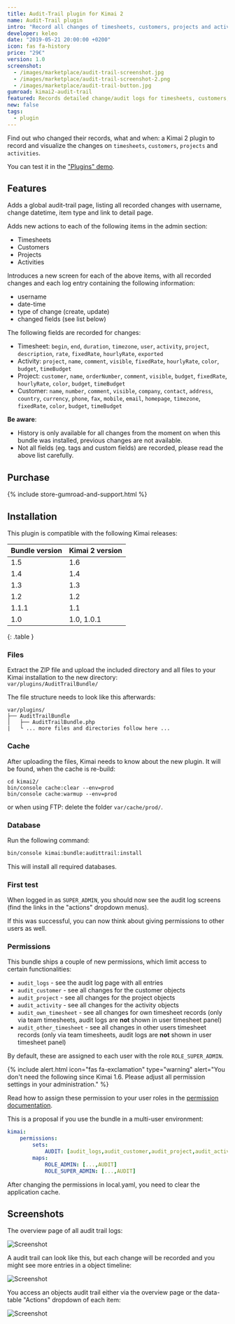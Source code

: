 ```yaml
---
title: Audit-Trail plugin for Kimai 2
name: Audit-Trail plugin
intro: "Record all changes of timesheets, customers, projects and activities."
developer: keleo
date: "2019-05-21 20:00:00 +0200"
icon: fas fa-history
price: "29€"
version: 1.0
screenshot: 
  - /images/marketplace/audit-trail-screenshot.jpg
  - /images/marketplace/audit-trail-screenshot-2.png
  - /images/marketplace/audit-trail-button.jpg
gumroad: kimai2-audit-trail
featured: Records detailed change/audit logs for timesheets, customers, projects and activities and displays them in a per-item timeline. 
new: false
tags:
  - plugin
---
```


Find out who changed their records, what and when: a Kimai 2 plugin to record and visualize the changes on `timesheets`, `customers`, `projects` and `activities`.

You can test it in the ["Plugins" demo](https://www.kimai.org/demo/).

## Features

Adds a global audit-trail page, listing all recorded changes with username, change datetime, item type and link to detail page.

Adds new actions to each of the following items in the admin section:
  - Timesheets
  - Customers
  - Projects
  - Activities

Introduces a new screen for each of the above items, with all recorded changes and each log entry containing the following information:

- username
- date-time
- type of change (create, update)
- changed fields (see list below)

The following fields are recorded for changes:
- Timesheet: `begin`, `end`, `duration`, `timezone`, `user`, `activity`, `project`, `description`, `rate`, `fixedRate`, `hourlyRate`, `exported` 
- Activity: `project`, `name`, `comment`, `visible`, `fixedRate`, `hourlyRate`, `color`, `budget`, `timeBudget`
- Project: `customer`, `name`, `orderNumber`, `comment`, `visible`, `budget`, `fixedRate`, `hourlyRate`, `color`, `budget`, `timeBudget`
- Customer: `name`, `number`, `comment`, `visible`, `company`, `contact`, `address`, `country`, `currency`, `phone`, `fax`, `mobile`, `email`, `homepage`, `timezone`, `fixedRate`, `color`, `budget`, `timeBudget` 

**Be aware**:
- History is only available for all changes from the moment on when this bundle was installed, previous changes are not available.
- Not all fields (eg. tags and custom fields) are recorded, please read the above list carefully.

## Purchase

{% include store-gumroad-and-support.html %}

## Installation

This plugin is compatible with the following Kimai releases:

| Bundle version    | Kimai 2 version               |
| ---               |---                            |
| 1.5               | 1.6                           |
| 1.4               | 1.4                           |
| 1.3               | 1.3                           |
| 1.2               | 1.2                           |
| 1.1.1             | 1.1                           |
| 1.0               | 1.0, 1.0.1                    |
{: .table }

### Files

Extract the ZIP file and upload the included directory and all files to your Kimai installation to the new directory:  
`var/plugins/AuditTrailBundle/`

The file structure needs to look like this afterwards:

```
var/plugins/
├── AuditTrailBundle
│   ├── AuditTrailBundle.php
|   └ ... more files and directories follow here ... 
```

### Cache

After uploading the files, Kimai needs to know about the new plugin. It will be found, when the cache is re-build:

```
cd kimai2/
bin/console cache:clear --env=prod
bin/console cache:warmup --env=prod
```

or when using FTP: delete the folder `var/cache/prod/`.

### Database

Run the following command:

```bash
bin/console kimai:bundle:audittrail:install
```

This will install all required databases.

### First test

When logged in as `SUPER_ADMIN`, you should now see the audit log screens (find the links in the "actions" dropdown menus).

If this was successful, you can now think about giving permissions to other users as well.

### Permissions

This bundle ships a couple of new permissions, which limit access to certain functionalities:

- `audit_logs` - see the audit log page with all entries
- `audit_customer` - see all changes for the customer objects
- `audit_project` -  see all changes for the project objects
- `audit_activity` -  see all changes for the activity objects
- `audit_own_timesheet` -  see all changes for own timesheet records (only via team timesheets, audit logs are **not** shown in user timesheet panel)
- `audit_other_timesheet` -  see all changes in other users timesheet records (only via team timesheets, audit logs are **not** shown in user timesheet panel)

By default, these are assigned to each user with the role `ROLE_SUPER_ADMIN`.

{% include alert.html icon="fas fa-exclamation" type="warning" alert="You don't need the following since Kimai 1.6. Please adjust all permission settings in your administration." %}

Read how to assign these permission to your user roles in the [permission documentation](https://www.kimai.org/documentation/permissions.html).

This is a proposal if you use the bundle in a multi-user environment:
```yaml
kimai:
    permissions:
        sets:
            AUDIT: [audit_logs,audit_customer,audit_project,audit_activity,audit_own_timesheet,audit_other_timesheet]
        maps:
            ROLE_ADMIN: [...,AUDIT]
            ROLE_SUPER_ADMIN: [...,AUDIT]
```

After changing the permissions in local.yaml, you need to clear the application cache.

## Screenshots

The overview page of all audit trail logs:

![Screenshot](https://www.kimai.org/images/marketplace/audit-trail-screenshot-2.png)

A audit trail can look like this, but each change will be recorded and you might see more entries in a object timeline:

![Screenshot](https://www.kimai.org/images/marketplace/audit-trail-screenshot.jpg)

You access an objects audit trail either via the overview page or the data-table "Actions" dropdown of each item:

![Screenshot](https://www.kimai.org/images/marketplace/audit-trail-button.jpg)
